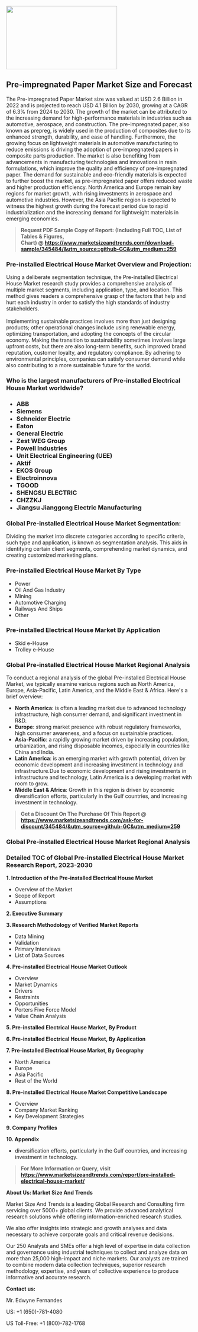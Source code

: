 <p><img class="alignnone size-medium wp-image-20088" src="https://ffe5etoiles.com/wp-content/uploads/2024/12/MST1-300x171.png" alt="" width="300" height="171" /></p><h2>Pre-impregnated Paper Market Size and Forecast</h2><p>The Pre-impregnated Paper Market size was valued at USD 2.6 Billion in 2022 and is projected to reach USD 4.1 Billion by 2030, growing at a CAGR of 6.3% from 2024 to 2030. The growth of the market can be attributed to the increasing demand for high-performance materials in industries such as automotive, aerospace, and construction. The pre-impregnated paper, also known as prepreg, is widely used in the production of composites due to its enhanced strength, durability, and ease of handling. Furthermore, the growing focus on lightweight materials in automotive manufacturing to reduce emissions is driving the adoption of pre-impregnated papers in composite parts production. The market is also benefiting from advancements in manufacturing technologies and innovations in resin formulations, which improve the quality and efficiency of pre-impregnated paper. The demand for sustainable and eco-friendly materials is expected to further boost the market, as pre-impregnated paper offers reduced waste and higher production efficiency. North America and Europe remain key regions for market growth, with rising investments in aerospace and automotive industries. However, the Asia Pacific region is expected to witness the highest growth during the forecast period due to rapid industrialization and the increasing demand for lightweight materials in emerging economies.</p><blockquote id="" class=""><strong>Request PDF Sample Copy of Report: (Including Full TOC, List of Tables &amp; Figures, Chart)&nbsp;@&nbsp;<strong><a href="https://www.marketsizeandtrends.com/download-sample/345484/&utm_source=github-GC&utm_medium=259" target="_blank">https://www.marketsizeandtrends.com/download-sample/345484/&utm_source=github-GC&utm_medium=259</a></strong></strong></blockquote><h3 id="" class="">Pre-installed Electrical House Market&nbsp;Overview and Projection:</h3><p id="" class="">Using a deliberate segmentation technique, the Pre-installed Electrical House Market research study provides a comprehensive analysis of multiple market segments, including application, type, and location. This method gives readers a comprehensive grasp of the factors that help and hurt each industry in order to satisfy the high standards of industry stakeholders. <br /> <br />Implementing sustainable practices involves more than just designing products; other operational changes include using renewable energy, optimizing transportation, and adopting the concepts of the circular economy. Making the transition to sustainability sometimes involves large upfront costs, but there are also long-term benefits, such improved brand reputation, customer loyalty, and regulatory compliance. By adhering to environmental principles, companies can satisfy consumer demand while also contributing to a more sustainable future for the world.</p><h3 id="" class="">Who is the largest manufacturers of&nbsp;Pre-installed Electrical House Market worldwide?</h3><h3 class=""><p><ul><li>ABB </li><li> Siemens </li><li> Schneider Electric </li><li> Eaton </li><li> General Electric </li><li> Zest WEG Group </li><li> Powell Industries </li><li> Unit Electrical Engineering (UEE) </li><li> Aktif </li><li> EKOS Group </li><li> Electroinnova </li><li> TGOOD </li><li> SHENGSU ELECTRIC </li><li> CHZZKJ </li><li> Jiangsu Jianggong Electric Manufacturing</li></ul></p></h3><h3 id="" class="">Global&nbsp;Pre-installed Electrical House Market Segmentation:</h3><p id="" class="">Dividing the market into discrete categories according to specific criteria, such type and application, is known as segmentation analysis. This aids in identifying certain client segments, comprehending market dynamics, and creating customized marketing plans.</p><h3 id="" class="">Pre-installed Electrical House Market&nbsp;By Type</h3><p><p><ul><li>Power</li><li> Oil And Gas Industry</li><li> Mining</li><li> Automotive Charging</li><li> Railways And Ships</li><li> Other</p></li></ul></p></p><h3 id="" class="">Pre-installed Electrical House Market&nbsp;By Application</h3><p class=""><p><ul><li>Skid e-House</li><li> Trolley e-House</li></ul></p></p><h3 id="" class="">Global Pre-installed Electrical House Market Regional Analysis</h3><p id="" class="">To conduct a regional analysis of the global Pre-installed Electrical House Market, we typically examine various regions such as North America, Europe, Asia-Pacific, Latin America, and the Middle East &amp; Africa. Here's a brief overview:</p><ul><li><strong>North America</strong>: is often a leading market due to advanced technology infrastructure, high consumer demand, and significant investment in R&amp;D.</li><li><strong>Europe</strong>: strong market presence with robust regulatory frameworks, high consumer awareness, and a focus on sustainable practices.</li><li><strong>Asia-Pacific</strong>: a rapidly growing market driven by increasing population, urbanization, and rising disposable incomes, especially in countries like China and India.</li><li><strong>Latin America</strong>: is an emerging market with growth potential, driven by economic development and increasing investment in technology and infrastructure.Due to economic development and rising investments in infrastructure and technology, Latin America is a developing market with room to grow.</li><li><strong>Middle East &amp; Africa</strong>: Growth in this region is driven by economic diversification efforts, particularly in the Gulf countries, and increasing investment in technology.</li></ul><blockquote id="" class=""><strong>Get a Discount On The Purchase Of This Report @ <strong><a href="https://www.marketsizeandtrends.com/ask-for-discount/345484/&utm_source=github-GC&utm_medium=259" target="_blank">https://www.marketsizeandtrends.com/ask-for-discount/345484/&utm_source=github-GC&utm_medium=259</a></strong></strong></blockquote><h3 id="" class="">Global Pre-installed Electrical House Market Regional Analysis</h3><h3 id="" class="">Detailed TOC of Global Pre-installed Electrical House Market Research Report, 2023-2030</h3><p id="" class=""><strong>1. Introduction of the Pre-installed Electrical House Market</strong></p><ul><li>Overview of the Market</li><li>Scope of Report</li><li>Assumptions</li></ul><p id="" class=""><strong>2. Executive Summary</strong></p><p id="" class=""><strong>3. Research Methodology of Verified Market Reports</strong></p><ul><li>Data Mining</li><li>Validation</li><li>Primary Interviews</li><li>List of Data Sources</li></ul><p id="" class=""><strong>4. Pre-installed Electrical House Market Outlook</strong></p><ul><li>Overview</li><li>Market Dynamics</li><li>Drivers</li><li>Restraints</li><li>Opportunities</li><li>Porters Five Force Model</li><li>Value Chain Analysis</li></ul><p id="" class=""><strong>5. Pre-installed Electrical House Market, By Product</strong></p><p id="" class=""><strong>6. Pre-installed Electrical House Market, By Application</strong></p><p id="" class=""><strong>7. Pre-installed Electrical House Market, By Geography</strong></p><ul><li>North America</li><li>Europe</li><li>Asia Pacific</li><li>Rest of the World</li></ul><p id="" class=""><strong>8. Pre-installed Electrical House Market Competitive Landscape</strong></p><ul><li>Overview</li><li>Company Market Ranking</li><li>Key Development Strategies</li></ul><p id="" class=""><strong>9. Company Profiles</strong></p><p id="" class=""><strong>10. Appendix</strong></p><ul><li>diversification efforts, particularly in the Gulf countries, and increasing investment in technology.</li></ul><blockquote id="" class=""><strong>For More Information or Query, visit <strong><strong><a href="https://www.marketsizeandtrends.com/report/pre-installed-electrical-house-market/" target="_blank">https://www.marketsizeandtrends.com/report/pre-installed-electrical-house-market/</a></strong></strong></strong></blockquote><p id="" class=""><strong>About Us: Market Size And Trends</strong></p><p id="" class="">Market Size And Trends is a leading Global Research and Consulting firm servicing over 5000+ global clients. We provide advanced analytical research solutions while offering information-enriched research studies.</p><p id="" class="">We also offer insights into strategic and growth analyses and data necessary to achieve corporate goals and critical revenue decisions.</p><p id="" class="">Our 250 Analysts and SMEs offer a high level of expertise in data collection and governance using industrial techniques to collect and analyze data on more than 25,000 high-impact and niche markets. Our analysts are trained to combine modern data collection techniques, superior research methodology, expertise, and years of collective experience to produce informative and accurate research.</p><p id="" class=""><strong>Contact us:</strong></p><p id="" class="">Mr. Edwyne Fernandes</p><p id="" class="">US: +1 (650)-781-4080</p><p id="" class="">US Toll-Free: +1 (800)-782-1768</p>
